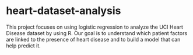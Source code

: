 # heart-dataset-analysis

This project focuses on using logistic regression to analyze the UCI Heart Disease dataset by using R.
Our goal is to understand which patient factors are linked to the presence of heart disease and
to build a model that can help predict it.

